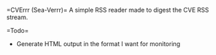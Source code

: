 =CVErrr (Sea-Verrr)=
A simple RSS reader made to digest the CVE RSS stream. 

=Todo=
- Generate HTML output in the format I want for monitoring

